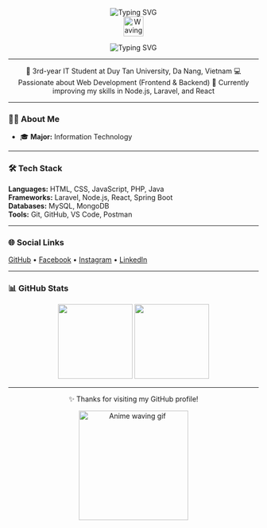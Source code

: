 <p align="center"> <img src="https://readme-typing-svg.demolab.com?font=Fira+Code&size=24&pause=1000&color=F79A32&center=true&vCenter=true&width=600&lines=Hi+there!+Welcome+to+my+GitHub+space!" alt="Typing SVG" /> <br/> <img src="https://media.giphy.com/media/hvRJCLFzcasrR4ia7z/giphy.gif" width="40" alt="Waving hand gif" /> </p> <p align="center"> <img src="https://readme-typing-svg.demolab.com?font=Fira+Code&size=26&pause=1000&color=00CED1&center=true&vCenter=true&width=600&lines=I'm+Ahryxx" alt="Typing SVG" /> </p> <hr/>

<p align="center">
  🌱 3rd-year IT Student at Duy Tan University, Da Nang, Vietnam  
  💻 Passionate about Web Development (Frontend & Backend)  
  🚀 Currently improving my skills in Node.js, Laravel, and React  
</p>

---

### 🧑‍💼 About Me
- 🎓 **Major:** Information Technology  

---

### 🛠 Tech Stack
**Languages:** HTML, CSS, JavaScript, PHP, Java  
**Frameworks:** Laravel, Node.js, React, Spring Boot  
**Databases:** MySQL, MongoDB  
**Tools:** Git, GitHub, VS Code, Postman  

---

### 🌐 Social Links
[GitHub](https://github.com/ahryxx0602) • 
[Facebook](https://www.facebook.com/vanthanh.phan.75286/) • 
[Instagram](https://www.instagram.com/ahryxx._/) • 
[LinkedIn](https://www.linkedin.com/in/phan-v%C4%83n-th%C3%A0nh-959256311/)

---

### 📊 GitHub Stats
<p align="center">
  <img src="https://github-readme-stats.vercel.app/api?username=ahryxx0602&show_icons=true&theme=radical" height="150"/>
  <img src="https://github-readme-stats.vercel.app/api/top-langs/?username=ahryxx0602&layout=compact&theme=radical" height="150"/>
</p>

---

<p align="center">✨ Thanks for visiting my GitHub profile!</p>

<p align="center"> <img src="https://media4.giphy.com/media/v1.Y2lkPTc5MGI3NjExZG5nd3p6cGM4a2NmdWQyYWdocmVqa3JxY2cxdjljNHo1dG1qYmkycSZlcD12MV9pbnRlcm5hbF9naWZfYnlfaWQmY3Q9Zw/ErZ8hv5eO92JW/giphy.gif" width="220" alt="Anime waving gif"/> </p>
